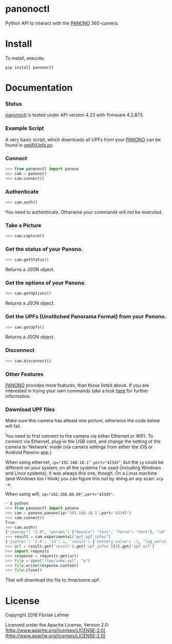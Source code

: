 panonoctl
========

Python API to interact with the [PANONO](https://www.panono.com) 360-camera.

Install
=======

To install, execute:

```
pip install panonoctl
```

Documentation
=============

### Status
[panonoctl](https://github.com/florianl/panonoctl) is tested under API version 4.23 with firmware 4.2.873.

### Example Script
A very basic script, which downloads all UPFs from your [PANONO](https://www.panono.com) can be found in [getAllUpfs.py](getAllUpfs.py).

### Connect
```python
>>> from panonoctl import panono
>>> cam = panono()
>>> cam.connect()
```

### Authenticate
```python
>>> cam.auth()
```
You need to authenticate. Otherwise your commands will _not_ be executed.

### Take a Picture
```python
>>> cam.capture()
```

### Get the status of your Panono.
```python
>>> cam.getStatus()
```
Returns a JSON object.

### Get the options of your Panono.
```python
>>> cam.getOptions()
```
Returns a JSON object.

### Get the UPFs (Unstitched Panorama Format) from your Panono.
```python
>>> cam.getUpfs()
```
Returns a JSON object.

### Disconnect
```python
>>> cam.disconnect()
```

### Other Features
[PANONO](https://www.panono.com) provides more features, than those listed above.
If you are interested in trying your own commands take a look [here](Experimental.md) for further information.

### Download UPF files

Make sure this camera has atleast one picture, otherwise the code below will fail.

You need to first connect to the camera via either Ethernet or WIFI. To connect via Ethernet, plug-in the USB cord, and change the setting of the camera to 'Network' mode (via camera settings from either the iOS or Android Panono app.)

When using ethernet, ```ip="192.168.10.1" port="42345"```, but the `ip` could be different on your system; on all the systems I've used (including Windows and Linux systems), it was always this one, though. On a Linux machine (and Windows too I think) you can figure this out by doing an arp scan: `arp -a`.

When using wifi, ```ip="192.168.80.80",port="42345"```.

```python
~ $ python
>>> from panonoctl import panono
>>> cam = panono.panono(ip="192.168.10.1",port="42345")
>>> cam.connect()
True
>>> cam.auth()
{"jsonrpc": "2.0", "params": {"device": "test", "force": "test"}, "id": 1, "method": "auth"}
>>> result = cam.experimental("get_upf_infos")
{'jsonrpc': '2.0', 'id': 1, 'result': {'battery_value': -1, 'log_serialize_ready': True, 'auth_token': '3d327e8ca292310510b51e8aac00c0251d9ca55852a9781e31c8cd83e68ebe81920ea13d931735790ab89ff2aa50c87a38f9dfde7aa2370e2ead011b48903dc2', 'power_mode_config': 'eco', 'firmware_version': '6.1.916', 'usb_config': 'network', 'current_time': '2018-11-06 10:22:48,000', 'power_charging_status': 'charging', 'sound_config': 'silent', 'storage': {'panorama': {'usage': 266760192, 'total': 13597483008, 'capacity_available': True}, 'cache': {'usage': 231936000, 'total': 1323102208, 'capacity_available': True}}, 'capture_active': False, 'scheduled_captures': [], 'power_status': 'connected', 'serial_number': 'P6C4AS', 'api_version': '4.54', 'auto_poweroff_count_down': 29.661111332999997, 'is_auth': True, 'capture_available': True, 'update_ready': False, 'charging_status': 'charging', 'accessory': [], 'firmware_update_url': 'http://192.168.10.1:80/update_image', 'capture_locked': False, 'timer_active': False, 'device_id': '19b58e3d52ae50167d1558399bef6de4', 'auto_poweroff_config': True, 'auto_poweroff_timer_config': 30}}
>>> url = result.get('result').get('upf_infos')[0].get('upf_url')
>>> import requests
>>> response = requests.get(url)
>>> file = open("/tmp/some.upf", "w")
>>> file.write(response.content)
>>> file.close()
```

That will download the file to /tmp/some.upf.

License
=======

Copyright 2016 Florian Lehner

Licensed under the Apache License, Version 2.0: [http://www.apache.org/licenses/LICENSE-2.0](http://www.apache.org/licenses/LICENSE-2.0)
